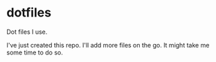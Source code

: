 dotfiles
========

Dot files I use.

I've just created this repo. I'll add more files on the go. It might take me some time to do so.
